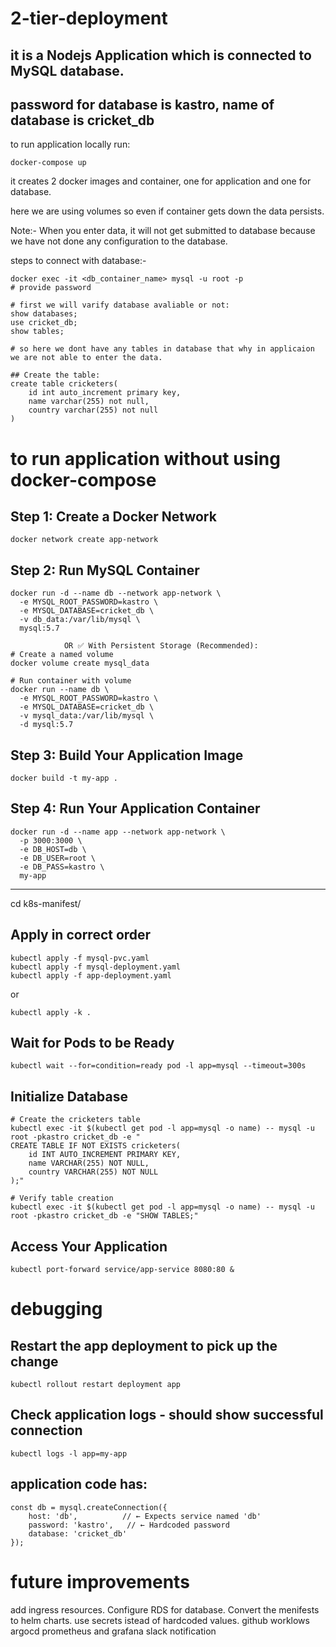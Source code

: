 # 2-tier-deployment
## it is a Nodejs Application which is connected to MySQL database.
## password for database is kastro, name of database is cricket_db

to run application locally run:
```
docker-compose up
```
it creates 2 docker images and container, one for application and one for database.

here we are using volumes so even if container gets down the data persists.

Note:- When you enter data, it will not get submitted to database because we have not done any configuration to the database.

steps to connect with database:-
```
docker exec -it <db_container_name> mysql -u root -p
# provide password

# first we will varify database avaliable or not:
show databases;
use cricket_db;
show tables;

# so here we dont have any tables in database that why in applicaion we are not able to enter the data.

## Create the table:
create table cricketers(
    id int auto_increment primary key,
    name varchar(255) not null,
    country varchar(255) not null
)
```
# to run application without using docker-compose
## Step 1: Create a Docker Network
```
docker network create app-network
```

## Step 2: Run MySQL Container
```
docker run -d --name db --network app-network \
  -e MYSQL_ROOT_PASSWORD=kastro \
  -e MYSQL_DATABASE=cricket_db \
  -v db_data:/var/lib/mysql \
  mysql:5.7

            OR ✅ With Persistent Storage (Recommended):
# Create a named volume
docker volume create mysql_data

# Run container with volume
docker run --name db \
  -e MYSQL_ROOT_PASSWORD=kastro \
  -e MYSQL_DATABASE=cricket_db \
  -v mysql_data:/var/lib/mysql \
  -d mysql:5.7
```

## Step 3: Build Your Application Image
```
docker build -t my-app .
```

## Step 4: Run Your Application Container

```
docker run -d --name app --network app-network \
  -p 3000:3000 \
  -e DB_HOST=db \
  -e DB_USER=root \
  -e DB_PASS=kastro \
  my-app
```

------------------------------------------

cd k8s-manifest/

## Apply in correct order
```
kubectl apply -f mysql-pvc.yaml
kubectl apply -f mysql-deployment.yaml
kubectl apply -f app-deployment.yaml
```
or 
```
kubectl apply -k .
```

## Wait for Pods to be Ready
```
kubectl wait --for=condition=ready pod -l app=mysql --timeout=300s
```

##  Initialize Database
```
# Create the cricketers table
kubectl exec -it $(kubectl get pod -l app=mysql -o name) -- mysql -u root -pkastro cricket_db -e "
CREATE TABLE IF NOT EXISTS cricketers(
    id INT AUTO_INCREMENT PRIMARY KEY,
    name VARCHAR(255) NOT NULL,
    country VARCHAR(255) NOT NULL
);"

# Verify table creation
kubectl exec -it $(kubectl get pod -l app=mysql -o name) -- mysql -u root -pkastro cricket_db -e "SHOW TABLES;"
```

## Access Your Application
```
kubectl port-forward service/app-service 8080:80 &
```


# debugging 

## Restart the app deployment to pick up the change
```
kubectl rollout restart deployment app
```

## Check application logs - should show successful connection
```
kubectl logs -l app=my-app
```

## application code has:
```
const db = mysql.createConnection({
    host: 'db',          // ← Expects service named 'db'
    password: 'kastro',   // ← Hardcoded password
    database: 'cricket_db'
});
```

# future improvements
 add ingress resources.
 Configure RDS for database.
 Convert the menifests to helm charts.
 use secrets istead of hardcoded values.
 github worklows
 argocd
 prometheus and grafana
 slack notification



